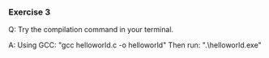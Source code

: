 ### Exercise 3

Q: Try the compilation command in your terminal.

A: 
Using GCC: "gcc helloworld.c -o helloworld"
Then run: ".\helloworld.exe"